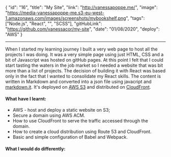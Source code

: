 {
"id": "16",
"title": "My Site",
"link": "http://vanessapoppe.me/",
"image": "https://media-vanessapoppe-me.s3-eu-west-1.amazonaws.com/images/screenshots/mybookshelf.png",
"tags": ["Node.js", "React", "", "SCSS"],
"gitHubLink": "https://github.com/vanessacor/my-site",
"date": "01/08/2020",
"deploy": "AWS"
}

---

When I started my learning journey I built a very web page to host all the projects I was doing. It was a very simple page using just HTML, CSS and a bit of Javascript was hosted on gitHub pages.
At this point I felt that I could start tasting the waters in the job market so I needed a website that was bit more than a list of projects.
The decision of building it with React was based only in the fact that I wanted to consolidate my React skills.
The content is written in Markdown and converted into a json file using javacript and [markdown.it](https://www.npmjs.com/package/markdown-it).
It's deployed on [AWS S3](https://aws.amazon.com/s3/?nc=sn&loc=0) and distributed on [CloudFront](https://aws.amazon.com/cloudfront/?nc2=type_a).

#### What have I learnt:

- AWS - host and deploy a static website on S3;
- Secure a domain using AWS ACM.
- How to use CloudFront to serve the traffic accessed through the domain.
- How to create a cloud distribution using Route 53 and CloudFront.
- Basic and simple configuration of Babel and Webpack.

#### What I would do differently:
